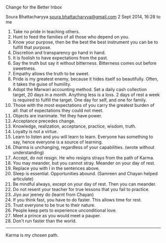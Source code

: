 Change for the Better
Inbox

Soura Bhattacharyya <soura.bhattacharyya@gmail.com>
2 Sept 2014, 16:28
to me

1. Take no pride in teaching others.
2. Hunt to feed the families of all those who depend on you.
4. Know your purpose, then be the best the best instrument you can be to fulfill that purpose.
5. Discretion and transparency go hand in hand.
6. It is foolish to have expectations from the past.
7. Say the truth but say it without bitterness. Bitterness comes out before sweetness.
8. Empathy allows the truth to be sweet.
9. Pride is my greatest enemy, because it hides itself so beautifully. Often, it takes the guise of humility.
10. Adopt the Marwari accounting method. Set a daily cash collection target, 20 days in a month. Anything less is a loss. 2 days of rest a week is required to fulfill the target. One day for self, and one for family.
11. Those with the most expectations of you carry the greatest burden of all: that of expectations they could not meet.
12. Objects are inanimate. Yet they have power.
13. Acceptance precedes change.
14. Knowledge, realization, acceptance, practice, wisdom, truth.
15. Loyalty is not a virtue.
16. Learn to listen and you will learn to learn. Everyone has something to say, hence everyone is a source of learning.
17. Dharma is unchanging, regardless of your capabilities. (wrote without understanding)
18. Accept, do not resign. He who resigns strays from the path of Karma.
19. You may meander, but you cannot stray. Meander on your day of rest.
20. Replace you with I in the sentences above.
21. Sleep is essential. Opportunities abound. (Samreen and Chayan helped articulate)
22. Be mindful always, except on your day of rest. Then you can meander.
23. Do not resent your teacher for true lessons that you fail to practice.
24. Jiyo aur jeeney do (learnt from Chayan)
25. If you think fast, you have to do faster. This allows time for rest.
26. Trust everyone to be true to their nature.
30. People keep pets to experience unconditional love.
31. Meet a prince as you would meet a pauper.
32. Don't run faster than the world.

---
Karma is my chosen path.
